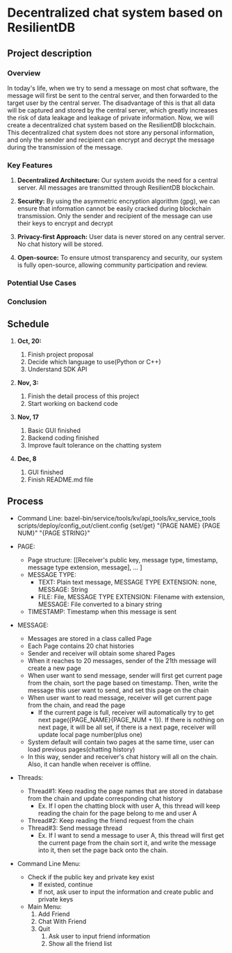 # Decentralized chat system based on ResilientDB
## Project description
### Overview
In today's life, when we try to send a message on most chat software,
the message will first be sent to the central server, 
and then forwarded to the target user by the central server. 
The disadvantage of this is that all data will be captured and stored by the central server, 
which greatly increases the risk of data leakage and leakage of private information. 
Now, we will create a decentralized chat system based on the ResilientDB blockchain. 
This decentralized chat system does not store any personal information, 
and only the sender and recipient can encrypt and decrypt the message during the transmission of the message.

### Key Features
1. **Decentralized Architecture:** Our system avoids the need for a central server. 
All messages are transmitted through ResilientDB blockchain.

2. **Security:** By using the asymmetric encryption algorithm (gpg), 
we can ensure that information cannot be easily cracked during blockchain transmission. 
Only the sender and recipient of the message can use their keys to encrypt and decrypt

3. **Privacy-first Approach:** User data is never stored on any central server. No chat history will be stored.

4. **Open-source:** To ensure utmost transparency and security, our system is fully open-source, allowing community participation and review.

### Potential Use Cases
<!-- TODO -->

### Conclusion
<!-- TODO -->

## Schedule

1. **Oct, 20:**
   1. Finish project proposal
   2. Decide which language to use(Python or C++)
   3. Understand SDK API
2. **Nov, 3:**
   1. Finish the detail process of this project
   2. Start working on backend code
3. **Nov, 17**
   1. Basic GUI finished
   2. Backend coding finished
   3. Improve fault tolerance on the chatting system

4. **Dec, 8**
   1. GUI finished
   2. Finish README.md file

## Process
- Command Line:
bazel-bin/service/tools/kv/api_tools/kv_service_tools scripts/deploy/config_out/client.config {set/get} "{PAGE NAME} {PAGE NUM}" "{PAGE STRING}"
- PAGE:
  - Page structure: [[Receiver's public key, message type, timestamp, message type extension, message], ... ]
  - MESSAGE TYPE:
    - TEXT: Plain text message, MESSAGE TYPE EXTENSION: none, MESSAGE: String
    - FILE: File, MESSAGE TYPE EXTENSION: Filename with extension, MESSAGE: File converted to a binary string
  - TIMESTAMP: Timestamp when this message is sent
- MESSAGE:
  - Messages are stored in a class called Page
  - Each Page contains 20 chat histories
  - Sender and receiver will obtain some shared Pages
  - When it reaches to 20 messages, sender of the 21th message will create a new page
  - When user want to send message, sender will first get current page from the chain, sort the page based on timestamp. Then, write the message this user want to send, and set this page on the chain
  - When user want to read message, receiver will get current page from the chain, and read the page
    - If the current page is full, receiver will automatically try to get next page({PAGE_NAME}{PAGE_NUM + 1}). If there is nothing on next page, it will be all set, if there is a next page, receiver will update local page number(plus one)
  - System default will contain two pages at the same time, user can load previous pages(chatting history)
  - In this way, sender and receiver's chat history will all on the chain. Also, it can handle when receiver is offline.
- Threads:
  - Thread#1: Keep reading the page names that are stored in database from the chain and update corresponding chat history
    - Ex. If I open the chatting block with user A, this thread will keep reading the chain for the page belong to me and user A
  - Thread#2: Keep reading the friend request from the chain
  - Thread#3: Send message thread
    - Ex. If I want to send a message to user A, this thread will first get the current page from the chain sort it, and write the message into it, then set the page back onto the chain.

- Command Line Menu:
  - Check if the public key and private key exist
    - If existed, continue
    - If not, ask user to input the information and create public and private keys
  - Main Menu:
    1. Add Friend
    2. Chat With Friend
    3. Quit
       1. Ask user to input friend information
       2. Show all the friend list
  